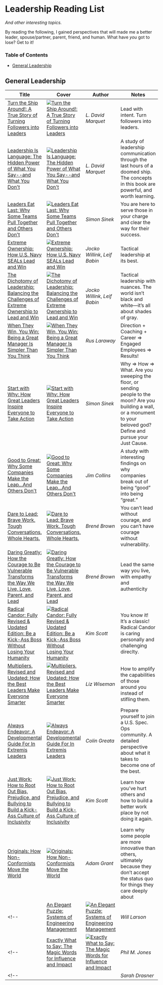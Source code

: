 # Leadership Reading List

_And other interesting topics._

By reading the following, I gained perspectives that will made me a better leader, spouse/partner, parent, friend, and human. What have _you_ got to lose? Get to it!

### Table of Contents

- [General Leadership](#general-leadership)

## General Leadership

| Title | Cover | Author | Notes |
| ----- | ----- | ------ | ----- |
| [Turn the Ship Around!: A True Story of Turning Followers into Leaders](https://a.co/d/hLgfuUh) | [![Turn the Ship Around!: A True Story of Turning Followers into Leaders](https://m.media-amazon.com/images/I/81EkILn8UfL._SY522_.jpg)](https://a.co/d/hLgfuUh) | _L. David Marquet_ | Lead with intent. Turn followers into leaders. |
| [Leadership Is Language: The Hidden Power of What You Say--and What You Don't](https://a.co/d/0Tk2e38) | [![Leadership Is Language: The Hidden Power of What You Say--and What You Don't](https://m.media-amazon.com/images/I/71BGYsSVu2L._SY522_.jpg)](https://a.co/d/0Tk2e38) | _L. David Marquet_ | A study of leadership communication through the last hours of a doomed ship. The concepts in this book are powerful, and worth learning.  |
| [Leaders Eat Last: Why Some Teams Pull Together and Others Don't](https://a.co/d/1Y7B3zT) | [![Leaders Eat Last: Why Some Teams Pull Together and Others Don't](https://m.media-amazon.com/images/I/71RRqISbncL._SY522_.jpg)](https://a.co/d/1Y7B3zT) | _Simon Sinek_ | You are here to serve those in your charge and clear the way for their success. |
| [Extreme Ownership: How U.S. Navy SEALs Lead and Win](https://a.co/d/7gSgvGL) | [![Extreme Ownership: How U.S. Navy SEALs Lead and Win](https://m.media-amazon.com/images/I/71teGAqCOzL._SY522_.jpg)](https://a.co/d/7gSgvGL) | _Jocko Willink_, _Leif Babin_ | Tactical leadership at its best. |
| [The Dichotomy of Leadership: Balancing the Challenges of Extreme Ownership to Lead and Win](https://a.co/d/isKHQNy) | [![The Dichotomy of Leadership: Balancing the Challenges of Extreme Ownership to Lead and Win](https://m.media-amazon.com/images/I/713+uTxTutL._SY522_.jpg)](https://a.co/d/isKHQNy) | _Jocko Willink_, _Leif Babin_ | Tactical leadership with nuances. The world isn’t black and white—it’s all about shades of gray. |
| [When They Win, You Win: Being a Great Manager Is Simpler Than You Think](https://a.co/d/12JknoM) | [![When They Win, You Win: Being a Great Manager Is Simpler Than You Think](https://m.media-amazon.com/images/I/71OjrbVDRCL._SY522_.jpg)](https://a.co/d/12JknoM) | _Rus Laraway_ | Direction + Coaching + Career => Engaged Employees => Results! |
| [Start with Why: How Great Leaders Inspire Everyone to Take Action](https://a.co/d/2h6dzXQ) | [![Start with Why: How Great Leaders Inspire Everyone to Take Action](https://m.media-amazon.com/images/I/71ha4cV4GqL._SY522_.jpg)](https://a.co/d/2h6dzXQ) | _Simon Sinek_ | Why => How => What. Are you sweeping the floor, or sending people to the moon? Are you building a wall, or a monument to your beloved god? Define and pursue your Just Cause. |
| [Good to Great: Why Some Companies Make the Leap...And Others Don't](https://a.co/d/4xQZCBJ) | [![Good to Great: Why Some Companies Make the Leap...And Others Don't](https://m.media-amazon.com/images/I/71LhjimPd8L._SY522_.jpg)](https://a.co/d/4xQZCBJ) | _Jim Collins_ | A study with interesting findings on why companies break out of being “good” into being “great.” |
| [Dare to Lead: Brave Work. Tough Conversations. Whole Hearts.](https://a.co/d/00kKTTY) | [![Dare to Lead: Brave Work. Tough Conversations. Whole Hearts.](https://m.media-amazon.com/images/I/71qXI7x+mUL._SY522_.jpg)](https://a.co/d/00kKTTY) | _Brené Brown_ | You can’t lead without courage, and you can’t have courage without vulnerability. |
| [Daring Greatly: How the Courage to Be Vulnerable Transforms the Way We Live, Love, Parent, and Lead](https://a.co/d/fveXWje) | [![Daring Greatly: How the Courage to Be Vulnerable Transforms the Way We Live, Love, Parent, and Lead](https://m.media-amazon.com/images/I/41CyI5Q8E9L._SY445_SX342_DpWeblab_.jpg)](https://a.co/d/fveXWje) | _Brené Brown_ | Lead the same way you live, with empathy and authenticity |
| [Radical Candor: Fully Revised & Updated Edition: Be a Kick-Ass Boss Without Losing Your Humanity](https://a.co/d/a6nSfXd) | [![Radical Candor: Fully Revised & Updated Edition: Be a Kick-Ass Boss Without Losing Your Humanity](https://m.media-amazon.com/images/I/81Yd6Q6geBL._SY522_.jpg)](https://a.co/d/a6nSfXd) | _Kim Scott_ | You know it! It’s a classic! Radical Candor is caring personally and challenging direclty. |
| [Multipliers, Revised and Updated: How the Best Leaders Make Everyone Smarter](https://a.co/d/6tKaMbM) | [![Multipliers, Revised and Updated: How the Best Leaders Make Everyone Smarter](https://m.media-amazon.com/images/I/51owEqrIERL._SY445_SX342_DpWeblab_.jpg)](https://a.co/d/6tKaMbM) | _Liz Wiseman_ | How to amplify the capabilities of those around you instead of stifling them. |
| [Always Endeavor: A Developmental Guide For In Extremis Leaders](https://a.co/d/42bgaVu) | [![Always Endeavor: A Developmental Guide For In Extremis Leaders](https://m.media-amazon.com/images/I/61Fy5t6Ph0L._SY522_.jpg)](https://a.co/d/42bgaVu) | _Colin Greata_ | Prepare yourself to join a U.S. Spec. Ops community. A detailed perspective about what it takes to become one of the best. |
| [Just Work: How to Root Out Bias, Prejudice, and Bullying to Build a Kick-Ass Culture of Inclusivity](https://a.co/d/9W3LZnA) | [![Just Work: How to Root Out Bias, Prejudice, and Bullying to Build a Kick-Ass Culture of Inclusivity](https://m.media-amazon.com/images/I/71H9YwZPFQS._SY522_.jpg)](https://a.co/d/9W3LZnA) | _Kim Scott_ | Learn how you’ve hurt others and how to build a better work place by not doing it again. |
| [Originals: How Non-Conformists Move the World](https://a.co/d/8iyfZV0) | [![Originals: How Non-Conformists Move the World](https://m.media-amazon.com/images/I/71u0QzDpP7L._SY522_.jpg)](https://a.co/d/8iyfZV0) | _Adam Grant_ | Learn why some people are more innovative than others, ultimately because they don’t accept the status quo for things they care deeply about |
<!-- | [An Elegant Puzzle: Systems of Engineering Management](https://a.co/d/3pqXh4A) | [![An Elegant Puzzle: Systems of Engineering Management](https://m.media-amazon.com/images/I/71SebuRlAXL._SY522_.jpg)](https://a.co/d/3pqXh4A) | _Will Larson_ | A sort of “how to” guide for building and leading large engineering teams. I found this to be very useful, in a literature review sort of way.  | -->
<!-- | [Exactly What to Say: The Magic Words for Influence and Impact](https://a.co/d/65JOIgW) | [![Exactly What to Say: The Magic Words for Influence and Impact](https://m.media-amazon.com/images/I/51COtxzUfpL._SY522_.jpg)](https://a.co/d/65JOIgW) | _Phil M. Jones_ | What to say, when to say it, and how to make it count. | -->
<!-- | [](https://a.co/d/jl5ylmr) | [![]()](https://a.co/d/jl5ylmr) | _Sarah Drasner_ | THIS BOOK ISN’T FOR THE “BORN LEADERS”. THIS BOOK IS FOR THE REST OF US. | -->

 